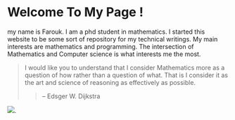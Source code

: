 # Welcome To My Page !

my name is Farouk. I am a phd student in mathematics. I started this website to be some sort of repository for my technical writings. My main interests are mathematics and programming. The intersection of Mathematics and Computer science is what interests me the most.

> I would like you to understand that I consider Mathematics more as a question of how rather than a question of what. That is I consider it as the art and science of reasoning as effectively as possible.
>> – Edsger W. Dijkstra

![](/photos/0.jpg).


